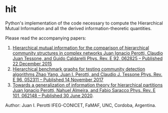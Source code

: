# hit

Python's implementation of the code necessary to compute the Hierarchical Mutual Information and all the derived information-theoretic quantities.

Please read the accompanying papers:

1. [Hierarchical mutual information for the comparison of hierarchical community structures in complex networks
Juan Ignacio Perotti, Claudio Juan Tessone, and Guido Caldarelli
Phys. Rev. E 92, 062825 – Published 22 December 2015](https://journals.aps.org/pre/abstract/10.1103/PhysRevE.92.062825)
2. [Hierarchical benchmark graphs for testing community detection algorithms
Zhao Yang, Juan I. Perotti, and Claudio J. Tessone
Phys. Rev. E 96, 052311 – Published 14 November 2017](https://journals.aps.org/pre/abstract/10.1103/PhysRevE.96.052311)
3. [Towards a generalization of information theory for hierarchical partitions
Juan Ignacio Perotti, Nahuel Almeira, and Fabio Saracco
Phys. Rev. E 101, 062148 – Published 30 June 2020](https://journals.aps.org/pre/abstract/10.1103/PhysRevE.101.062148).

Author:
Juan I. Perotti
IFEG-CONICET, FaMAF, UNC, Cordoba, Argentina.
